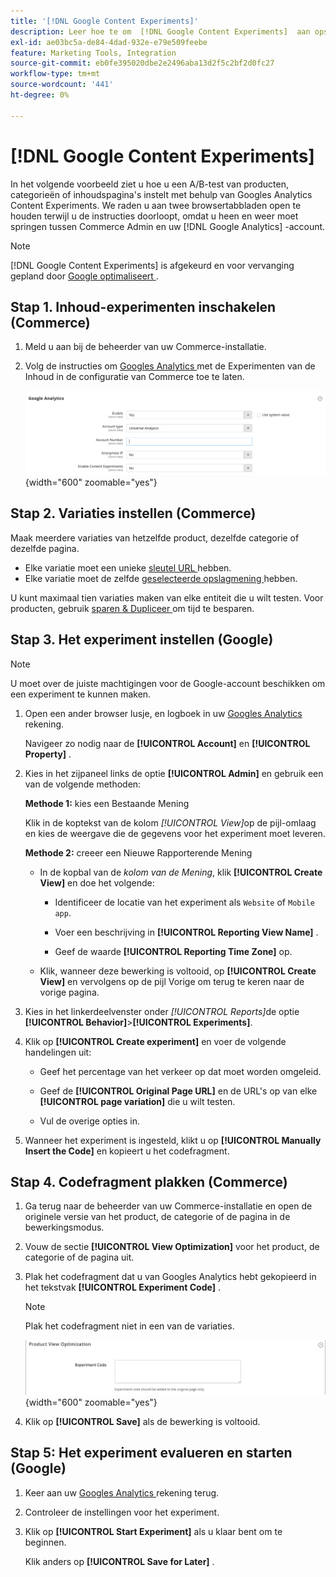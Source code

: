 ```yaml
---
title: '[!DNL Google Content Experiments]'
description: Leer hoe te om  [!DNL Google Content Experiments]  aan opstelling te gebruiken A/B test van de producten, de categorieën van Commerce, of inhoudspagina's.
exl-id: ae03bc5a-de84-4dad-932e-e79e509feebe
feature: Marketing Tools, Integration
source-git-commit: eb0fe395020dbe2e2496aba13d2f5c2bf2d0fc27
workflow-type: tm+mt
source-wordcount: '441'
ht-degree: 0%

---
```


# [!DNL Google Content Experiments]

In het volgende voorbeeld ziet u hoe u een A/B-test van producten, categorieën of inhoudspagina&#39;s instelt met behulp van Googles Analytics Content Experiments. We raden u aan twee browsertabbladen open te houden terwijl u de instructies doorloopt, omdat u heen en weer moet springen tussen Commerce Admin en uw [!DNL Google Analytics] -account.

>[!NOTE]
>
>[!DNL Google Content Experiments] is afgekeurd en voor vervanging gepland door [ Google optimaliseert ](https://support.google.com/optimize/answer/7084762?hl=en).

## Stap 1. Inhoud-experimenten inschakelen (Commerce)

1. Meld u aan bij de beheerder van uw Commerce-installatie.

1. Volg de instructies om [ Googles Analytics ](google-analytics.md) met de Experimenten van de Inhoud in de configuratie van Commerce toe te laten.

   ![ de configuratie van de Verkoop - Google API - Googles Analytics ](../configuration-reference/sales/assets/google-api-analytics-ee.png){width="600" zoomable="yes"}

## Stap 2. Variaties instellen (Commerce)

Maak meerdere variaties van hetzelfde product, dezelfde categorie of dezelfde pagina.

- Elke variatie moet een unieke [ sleutel URL ](../catalog/catalog-urls.md) hebben.
- Elke variatie moet de zelfde [ geselecteerde opslagmening ](../getting-started/websites-stores-views.md#scope-settings) hebben.

U kunt maximaal tien variaties maken van elke entiteit die u wilt testen. Voor producten, gebruik [ sparen &amp; Dupliceer ](../catalog/product-workspace.md) om tijd te besparen.

## Stap 3. Het experiment instellen (Google)

>[!NOTE]
>
>U moet over de juiste machtigingen voor de Google-account beschikken om een experiment te kunnen maken.

1. Open een ander browser lusje, en logboek in uw [ Googles Analytics ][2] rekening.

   Navigeer zo nodig naar de **[!UICONTROL Account]** en **[!UICONTROL Property]** .

1. Kies in het zijpaneel links de optie **[!UICONTROL Admin]** en gebruik een van de volgende methoden:

   **Methode 1:** kies een Bestaande Mening

   Klik in de koptekst van de kolom _[!UICONTROL View]_&#x200B;op de pijl-omlaag en kies de weergave die de gegevens voor het experiment moet leveren.

   **Methode 2:** creeer een Nieuwe Rapporterende Mening

   - In de kopbal van de _kolom van de Mening_, klik **[!UICONTROL Create View]** en doe het volgende:

      - Identificeer de locatie van het experiment als `Website` of `Mobile app`.

      - Voer een beschrijving in **[!UICONTROL Reporting View Name]** .

      - Geef de waarde **[!UICONTROL Reporting Time Zone]** op.

   - Klik, wanneer deze bewerking is voltooid, op **[!UICONTROL Create View]** en vervolgens op de pijl Vorige om terug te keren naar de vorige pagina.

1. Kies in het linkerdeelvenster onder _[!UICONTROL Reports]_&#x200B;de optie **[!UICONTROL Behavior]**>**[!UICONTROL Experiments]**.

1. Klik op **[!UICONTROL Create experiment]** en voer de volgende handelingen uit:

   - Geef het percentage van het verkeer op dat moet worden omgeleid.

   - Geef de **[!UICONTROL Original Page URL]** en de URL&#39;s op van elke **[!UICONTROL page variation]** die u wilt testen.

   - Vul de overige opties in.

1. Wanneer het experiment is ingesteld, klikt u op **[!UICONTROL Manually Insert the Code]** en kopieert u het codefragment.

## Stap 4. Codefragment plakken (Commerce)

1. Ga terug naar de beheerder van uw Commerce-installatie en open de originele versie van het product, de categorie of de pagina in de bewerkingsmodus.

1. Vouw de sectie **[!UICONTROL View Optimization]** voor het product, de categorie of de pagina uit.

1. Plak het codefragment dat u van Googles Analytics hebt gekopieerd in het tekstvak **[!UICONTROL Experiment Code]** .

   >[!NOTE]
   >
   >Plak het codefragment niet in een van de variaties.

   ![ de meningsoptimalisering van het Product ](../catalog/assets/product-view-optimization.png){width="600" zoomable="yes"}

1. Klik op **[!UICONTROL Save]** als de bewerking is voltooid.

## Stap 5: Het experiment evalueren en starten (Google)

1. Keer aan uw [ Googles Analytics ][2] rekening terug.

1. Controleer de instellingen voor het experiment.

1. Klik op **[!UICONTROL Start Experiment]** als u klaar bent om te beginnen.

   Klik anders op **[!UICONTROL Save for Later]** .


[2]: https://analytics.google.com/
